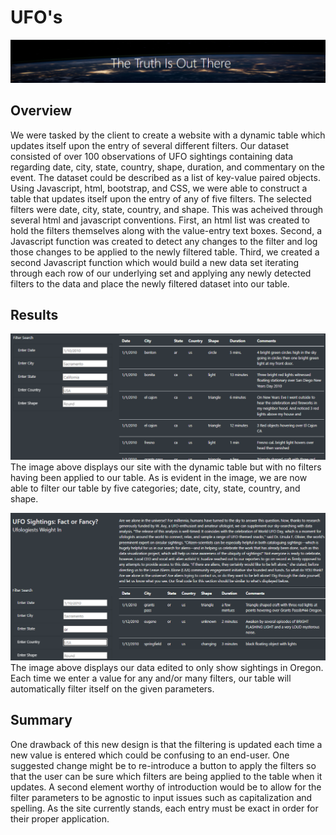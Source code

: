 # UFO's
![Header](Resources/header.png)

## Overview

We were tasked by the client to create a website with a dynamic table which updates itself upon the entry of several different filters. Our dataset consisted of over 100 observations of UFO sightings containing data regarding date, city, state, country, shape, duration, and commentary on the event. The dataset could be described as a list of key-value paired objects. Using Javascript, html, bootstrap, and CSS, we were able to construct a table that updates itself upon the entry of any of five filters. The selected filters were date, city, state, country, and shape. 
This was acheived through several html and javascript conventions. First, an html list was created to hold the filters themselves along with the value-entry text boxes.  Second, a Javascript function was created to detect any changes to the filter and log those changes to be applied to the newly filtered table. Third, we created a second Javascript function which would build a new data set iterating through each row of our underlying set and applying any newly detected filters to the data and place the newly filtered dataset into our table. 

## Results
![all data](Resources/images/unfiltered.png)
The image above displays our site with the dynamic table but with no filters having been applied to our table. As is evident in the image, we are now able to filter our table by five categories; date, city, state, country, and shape. 

![filtered data](Resources/images/filtered.png)
The image above displays our data edited to only show sightings in Oregon. Each time we enter a value for any and/or many filters, our table will automatically filter itself on the given parameters. 

## Summary
One drawback of this new design is that the filtering is updated each time a new value is entered which could be confusing to an end-user. One suggested change might be to re-introduce a button to apply the filters so that the user can be sure which filters are being applied to the table when it updates. A second element worthy of introduction would be to allow for the filter parameters to be agnostic to input issues such as capitalization and spelling.  As the site currently stands, each entry must be exact in order for their proper application. 
